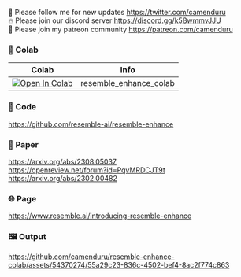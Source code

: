 🐣 Please follow me for new updates https://twitter.com/camenduru <br />
🔥 Please join our discord server https://discord.gg/k5BwmmvJJU <br />
🥳 Please join my patreon community https://patreon.com/camenduru <br />

### 🦒 Colab

| Colab | Info
| --- | --- |
[![Open In Colab](https://colab.research.google.com/assets/colab-badge.svg)](https://colab.research.google.com/github/camenduru/resemble-enhance-colab/blob/main/resemble_enhance_colab.ipynb) | resemble_enhance_colab

### 🧬 Code
https://github.com/resemble-ai/resemble-enhance

### 📄 Paper
https://arxiv.org/abs/2308.05037 <br />
https://openreview.net/forum?id=PqvMRDCJT9t <br />
https://arxiv.org/abs/2302.00482 <br />

### 🌐 Page
https://www.resemble.ai/introducing-resemble-enhance

### 🖼 Output

https://github.com/camenduru/resemble-enhance-colab/assets/54370274/55a29c23-836c-4502-bef4-8ac2f774c863


